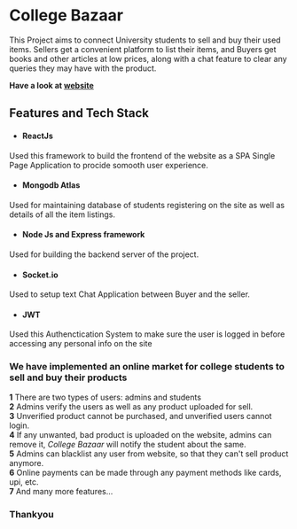 
# College Bazaar

This Project aims to connect University students to sell and buy their used items. Sellers get a convenient platform to list their items, and Buyers get books and other articles at low prices, along with a chat feature to clear any queries they may have with the product.

**Have a look at [website](https://college-bazaar-coderelay.netlify.app/)**


## Features and Tech Stack

- #### ReactJs
Used this framework to build the frontend of the website as a SPA Single Page Application to procide somooth user experience.


- #### Mongodb Atlas
Used for maintaining database of students registering on the site as well as details of all the item listings.

- #### Node Js and Express framework
Used for building the backend server of the project.

- #### Socket.io
Used to setup text Chat Application between Buyer and the seller.

- #### JWT
Used this Authenctication System to make sure the user is logged in before accessing any personal info on the site


### We have implemented an online market for college students to sell and buy their products
**1** There are two types of users: admins and students<br/>
**2** Admins verify the users as well as any product uploaded for sell.<br/>
**3** Unverified product cannot be purchased, and unverified users cannot login.<br/>
**4** If any unwanted, bad product is uploaded on the website, admins can remove it, *College Bazaar* will notify the student about the same.<br/>
**5** Admins can blacklist any user from website, so that they can't sell product anymore.<br/>
**6** Online payments can be made through any payment methods like cards, upi, etc.<br/>
**7** And many more features...



### Thankyou 
